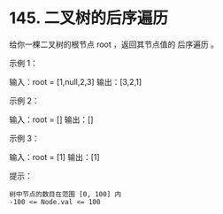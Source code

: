 # 145. 二叉树的后序遍历

给你一棵二叉树的根节点 root ，返回其节点值的 后序遍历 。

 

示例 1：

输入：root = [1,null,2,3]
输出：[3,2,1]

示例 2：

输入：root = []
输出：[]

示例 3：

输入：root = [1]
输出：[1]

 

提示：

    树中节点的数目在范围 [0, 100] 内
    -100 <= Node.val <= 100
